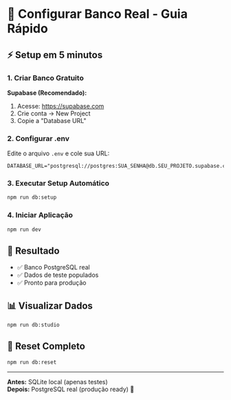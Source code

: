# 🚀 Configurar Banco Real - Guia Rápido

## ⚡ Setup em 5 minutos

### 1. Criar Banco Gratuito
**Supabase (Recomendado):**
1. Acesse: https://supabase.com
2. Crie conta → New Project
3. Copie a "Database URL"

### 2. Configurar .env
Edite o arquivo `.env` e cole sua URL:
```env
DATABASE_URL="postgresql://postgres:SUA_SENHA@db.SEU_PROJETO.supabase.co:5432/postgres"
```

### 3. Executar Setup Automático
```bash
npm run db:setup
```

### 4. Iniciar Aplicação
```bash
npm run dev
```

## 🎯 Resultado
- ✅ Banco PostgreSQL real
- ✅ Dados de teste populados
- ✅ Pronto para produção

## 📊 Visualizar Dados
```bash
npm run db:studio
```

## 🔄 Reset Completo
```bash
npm run db:reset
```

---

**Antes:** SQLite local (apenas testes)  
**Depois:** PostgreSQL real (produção ready) 🎉